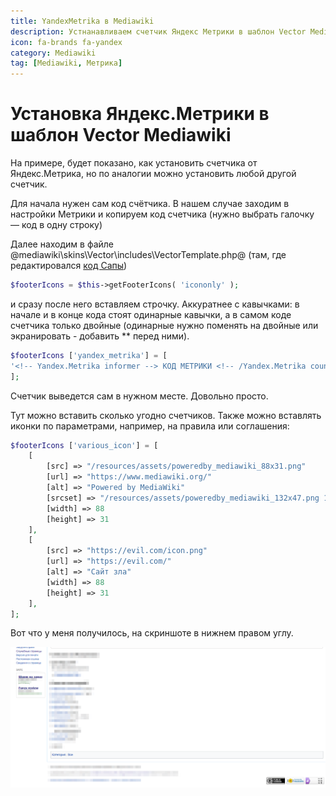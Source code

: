 ```yaml
---
title: YandexMetrika в Mediawiki
description: Устнанавливаем счетчик Яндекс Метрики в шаблон Vector Mediawiki
icon: fa-brands fa-yandex
category: Mediawiki
tag: [Mediawiki, Метрика]
---
```


# Установка Яндекс.Метрики в шаблон Vector Mediawiki

На примере, будет показано, как установить счетчика от Яндекс.Метрика, но по аналогии можно установить любой другой счетчик.

Для начала нужен сам код счётчика. В нашем случае заходим в настройки Метрики и копируем код счетчика (нужно выбрать галочку — код в одну строку)

Далее находим в файле @mediawiki\skins\Vector\includes\VectorTemplate.php@ (там, где редактировался [код Сапы](/mediawiki/sape))

```php
$footerIcons = $this->getFooterIcons( 'icononly' );
```

и сразу после него вставляем строчку. Аккуратнее с кавычками: в начале и в конце кода стоят одинарные кавычки, а в самом коде счетчика только двойные (одинарные нужно поменять на двойные или экранировать - добавить *\* перед ними).

```php
$footerIcons ['yandex_metrika'] = [
'<!-- Yandex.Metrika informer --> КОД МЕТРИКИ <!-- /Yandex.Metrika counter -->'
];
```

Счетчик выведется сам в нужном месте. Довольно просто.

Тут можно вставить сколько угодно счетчиков. Также можно вставлять иконки по параметрами, например, на правила или соглашения:

```php
$footerIcons ['various_icon'] = [
    [
        [src] => "/resources/assets/poweredby_mediawiki_88x31.png"
        [url] => "https://www.mediawiki.org/"
        [alt] => "Powered by MediaWiki"
        [srcset] => "/resources/assets/poweredby_mediawiki_132x47.png 1.5x, /resources/assets/poweredby_mediawiki_176x62.png 2x"
        [width] => 88
        [height] => 31
    ],
    [
        [src] => "https://evil.com/icon.png"
        [url] => "https://evil.com/"
        [alt] => "Сайт зла"
        [width] => 88
        [height] => 31
    ],
];
```

Вот что у меня получилось, на скриншоте в нижнем правом углу.

![Картинка](./metrika-1.png)
